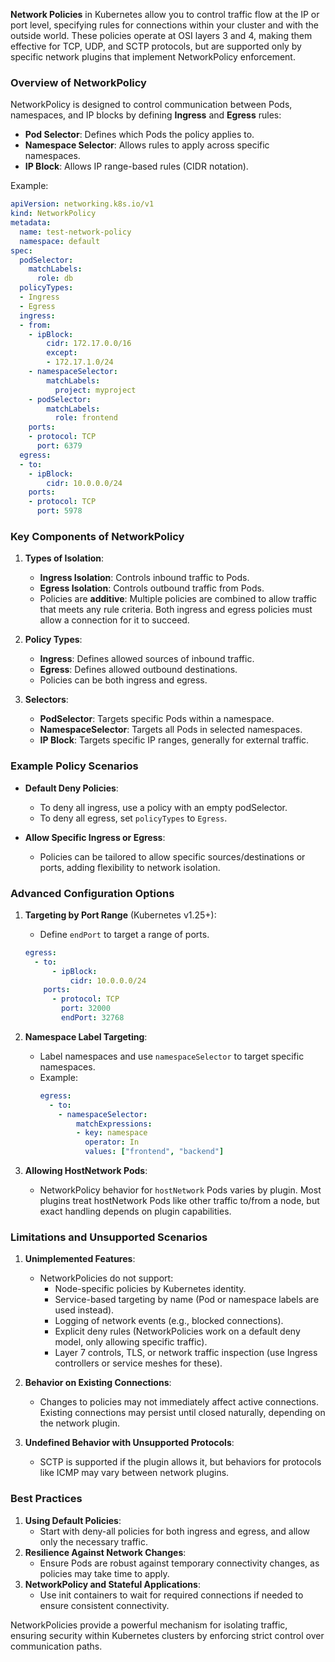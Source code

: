 
**Network Policies** in Kubernetes allow you to control traffic flow at the IP or port level, specifying rules for connections within your cluster and with the outside world. These policies operate at OSI layers 3 and 4, making them effective for TCP, UDP, and SCTP protocols, but are supported only by specific network plugins that implement NetworkPolicy enforcement.

### Overview of NetworkPolicy

NetworkPolicy is designed to control communication between Pods, namespaces, and IP blocks by defining **Ingress** and **Egress** rules:
- **Pod Selector**: Defines which Pods the policy applies to.
- **Namespace Selector**: Allows rules to apply across specific namespaces.
- **IP Block**: Allows IP range-based rules (CIDR notation).

Example:
```yaml
apiVersion: networking.k8s.io/v1
kind: NetworkPolicy
metadata:
  name: test-network-policy
  namespace: default
spec:
  podSelector:
    matchLabels:
      role: db
  policyTypes:
  - Ingress
  - Egress
  ingress:
  - from:
    - ipBlock:
        cidr: 172.17.0.0/16
        except:
        - 172.17.1.0/24
    - namespaceSelector:
        matchLabels:
          project: myproject
    - podSelector:
        matchLabels:
          role: frontend
    ports:
    - protocol: TCP
      port: 6379
  egress:
  - to:
    - ipBlock:
        cidr: 10.0.0.0/24
    ports:
    - protocol: TCP
      port: 5978
```

### Key Components of NetworkPolicy

1. **Types of Isolation**:
   - **Ingress Isolation**: Controls inbound traffic to Pods.
   - **Egress Isolation**: Controls outbound traffic from Pods.
   - Policies are **additive**: Multiple policies are combined to allow traffic that meets any rule criteria. Both ingress and egress policies must allow a connection for it to succeed.

2. **Policy Types**:
   - **Ingress**: Defines allowed sources of inbound traffic.
   - **Egress**: Defines allowed outbound destinations.
   - Policies can be both ingress and egress.

3. **Selectors**:
   - **PodSelector**: Targets specific Pods within a namespace.
   - **NamespaceSelector**: Targets all Pods in selected namespaces.
   - **IP Block**: Targets specific IP ranges, generally for external traffic.

### Example Policy Scenarios

- **Default Deny Policies**:
  - To deny all ingress, use a policy with an empty podSelector.
  - To deny all egress, set `policyTypes` to `Egress`.

- **Allow Specific Ingress or Egress**:
  - Policies can be tailored to allow specific sources/destinations or ports, adding flexibility to network isolation.

### Advanced Configuration Options

1. **Targeting by Port Range** (Kubernetes v1.25+):
   - Define `endPort` to target a range of ports.
   ```yaml
   egress:
     - to:
         - ipBlock:
             cidr: 10.0.0.0/24
       ports:
         - protocol: TCP
           port: 32000
           endPort: 32768
   ```

2. **Namespace Label Targeting**:
   - Label namespaces and use `namespaceSelector` to target specific namespaces.
   - Example:
     ```yaml
     egress:
       - to:
         - namespaceSelector:
             matchExpressions:
             - key: namespace
               operator: In
               values: ["frontend", "backend"]
     ```

3. **Allowing HostNetwork Pods**:
   - NetworkPolicy behavior for `hostNetwork` Pods varies by plugin. Most plugins treat hostNetwork Pods like other traffic to/from a node, but exact handling depends on plugin capabilities.

### Limitations and Unsupported Scenarios

1. **Unimplemented Features**:
   - NetworkPolicies do not support:
     - Node-specific policies by Kubernetes identity.
     - Service-based targeting by name (Pod or namespace labels are used instead).
     - Logging of network events (e.g., blocked connections).
     - Explicit deny rules (NetworkPolicies work on a default deny model, only allowing specific traffic).
     - Layer 7 controls, TLS, or network traffic inspection (use Ingress controllers or service meshes for these).

2. **Behavior on Existing Connections**:
   - Changes to policies may not immediately affect active connections. Existing connections may persist until closed naturally, depending on the network plugin.

3. **Undefined Behavior with Unsupported Protocols**:
   - SCTP is supported if the plugin allows it, but behaviors for protocols like ICMP may vary between network plugins.

### Best Practices

1. **Using Default Policies**:
   - Start with deny-all policies for both ingress and egress, and allow only the necessary traffic.
2. **Resilience Against Network Changes**:
   - Ensure Pods are robust against temporary connectivity changes, as policies may take time to apply.
3. **NetworkPolicy and Stateful Applications**:
   - Use init containers to wait for required connections if needed to ensure consistent connectivity.

NetworkPolicies provide a powerful mechanism for isolating traffic, ensuring security within Kubernetes clusters by enforcing strict control over communication paths.